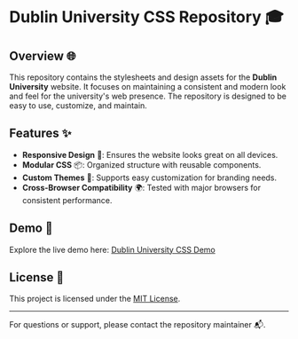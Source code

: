 # Dublin University CSS Repository 🎓

## Overview 🌐

This repository contains the stylesheets and design assets for the **Dublin University** website. It focuses on maintaining a consistent and modern look and feel for the university's web presence. The repository is designed to be easy to use, customize, and maintain.

## Features ✨

- **Responsive Design** 📱: Ensures the website looks great on all devices.
- **Modular CSS** 📦: Organized structure with reusable components.
- **Custom Themes** 🎨: Supports easy customization for branding needs.
- **Cross-Browser Compatibility** 🌍: Tested with major browsers for consistent performance.

## Demo 🔗

Explore the live demo here: [Dublin University CSS Demo](https://dublin-university-css-rhmti01.netlify.app/)

## License 📜

This project is licensed under the [MIT License](LICENSE).

---

For questions or support, please contact the repository maintainer 📬.
